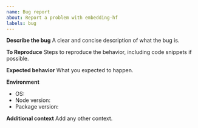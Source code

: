 ```yaml
---
name: Bug report
about: Report a problem with embedding-hf
labels: bug
---
```


**Describe the bug**
A clear and concise description of what the bug is.

**To Reproduce**
Steps to reproduce the behavior, including code snippets if possible.

**Expected behavior**
What you expected to happen.

**Environment**
- OS:
- Node version:
- Package version:

**Additional context**
Add any other context.
